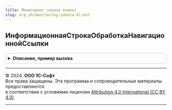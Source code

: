 ```yaml
---
title: Мониторинг заказа клиент
slug: erp_uh/monitoring-zakaza-klient
---
```



## ИнформационнаяСтрокаОбработкаНавигационнойСсылки
<details style="margin: 1em 0; padding: 0.5em; border: 1px solid #ccc; border-radius: 6px;">

<summary style="font-weight: bold; cursor: pointer;">Описание, пример вызова</summary>

```bsl

Процедура ИнформационнаяСтрокаОбработкаНавигационнойСсылки(ЗаказНаПроизводство, НавигационнаяСсылкаФорматированнойСтроки, СтандартнаяОбработка) Экспорт
```

Пример вызова
```bsl
МониторингЗаказаКлиент.ИнформационнаяСтрокаОбработкаНавигационнойСсылки(ЗаказНаПроизводство, НавигационнаяСсылкаФорматированнойСтроки, СтандартнаяОбработка) 
```
</details>

---

© 2024, **ООО 1С-Софт**  
Все права защищены. Эта программа и сопроводительные материалы предоставляются  
в соответствии с условиями лицензии [Attribution 4.0 International (CC BY 4.0)](https://creativecommons.org/licenses/by/4.0/legalcode).

---
